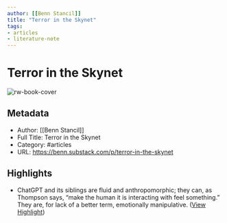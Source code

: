 ```yaml
---
author: [[Benn Stancil]]
title: "Terror in the Skynet"
tags: 
- articles
- literature-note
---
```

# Terror in the Skynet

![rw-book-cover](https://substackcdn.com/image/fetch/f_auto,q_auto:good,fl_progressive:steep/https%3A%2F%2Fsubstack-post-media.s3.amazonaws.com%2Fpublic%2Fimages%2F2bcd0e0b-8d51-4a49-b416-de06aff2d079_790x496.jpeg)

## Metadata
- Author: [[Benn Stancil]]
- Full Title: Terror in the Skynet
- Category: #articles
- URL: https://benn.substack.com/p/terror-in-the-skynet

## Highlights
- ChatGPT and its siblings are fluid and anthropomorphic; they can, as Thompson says, “make the human it is interacting with feel something.” They are, for lack of a better term, emotionally manipulative. ([View Highlight](https://read.readwise.io/read/01gt2wvmgkxk4k747cpc1b48g4))

